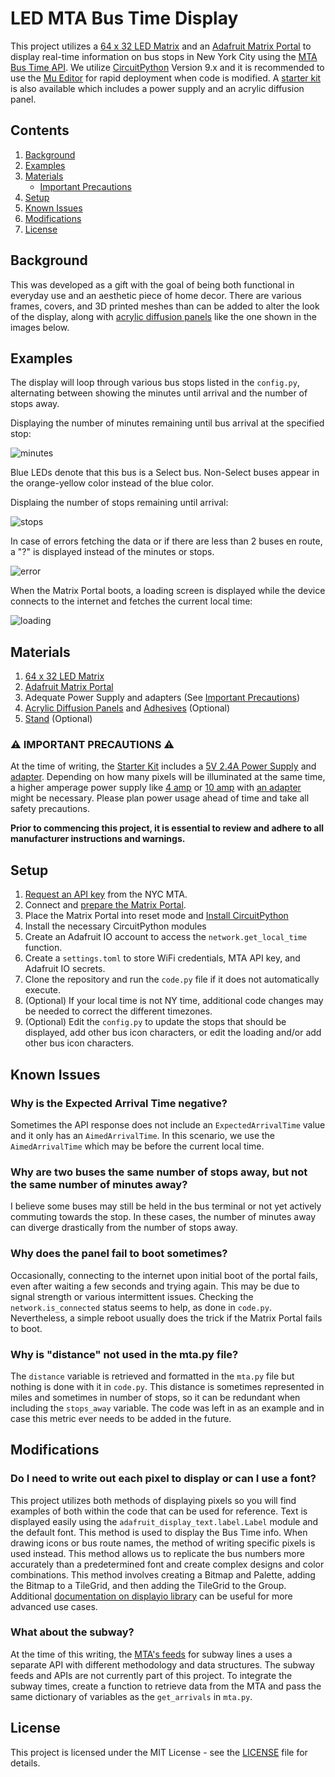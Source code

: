 # LED MTA Bus Time Display

This project utilizes a [64 x 32 LED Matrix](https://www.adafruit.com/product/2278) and an [Adafruit Matrix Portal](https://www.adafruit.com/product/4745) to display real-time information on bus stops in New York City using the [MTA Bus Time API](https://bustime.mta.info/wiki/Developers/Index). We utilize [CircuitPython](https://circuitpython.org/) Version 9.x and it is recommended to use the [Mu Editor](https://codewith.mu/) for rapid deployment when code is modified. A [starter kit](https://www.adafruit.com/product/4812) is also available which includes a power supply and an acrylic diffusion panel.

## Contents
1. [Background](#background)
2. [Examples](#examples)
3. [Materials](#materials)
    * [Important Precautions](#️-important-precautions-️)
4. [Setup](#setup)
5. [Known Issues](#known-issues)
6. [Modifications](#modifications)
7. [License](#license)

## Background

This was developed as a gift with the goal of being both functional in everyday use and an aesthetic piece of home decor. There are various frames, covers, and 3D printed meshes than can be added to alter the look of the display, along with [acrylic diffusion panels](https://www.adafruit.com/product/4594) like the one shown in the images below.

## Examples

The display will loop through various bus stops listed in the `config.py`, alternating between showing the minutes until arrival and the number of stops away.

Displaying the number of minutes remaining until bus arrival at the specified stop:

![minutes](example-images/minutes.jpg)

Blue LEDs denote that this bus is a Select bus. Non-Select buses appear in the orange-yellow color instead of the blue color.

Displaing the number of stops remaining until arrival:

![stops](example-images/stops.jpg)

In case of errors fetching the data or if there are less than 2 buses en route, a "?" is displayed instead of the minutes or stops.

![error](example-images/error.jpg)

When the Matrix Portal boots, a loading screen is displayed while the device connects to the internet and fetches the current local time:

![loading](example-images/loading.jpg)

## Materials

1. [64 x 32 LED Matrix](https://www.adafruit.com/product/2278)
2. [Adafruit Matrix Portal](https://www.adafruit.com/product/4745)
3. Adequate Power Supply and adapters (See [Important Precautions](#️-important-precautions-️))
4. [Acrylic Diffusion Panels](https://www.adafruit.com/product/4594) and [Adhesives](https://www.adafruit.com/product/4813) (Optional)
5. [Stand](https://www.adafruit.com/product/1679) (Optional)

### ⚠️ IMPORTANT PRECAUTIONS ⚠️

At the time of writing, the [Starter Kit](https://www.adafruit.com/product/4812) includes a [5V 2.4A Power Supply](https://www.adafruit.com/product/1995) and [adapter](https://www.adafruit.com/product/4299). Depending on how many pixels will be illuminated at the same time, a higher amperage power supply like [4 amp](https://www.adafruit.com/product/1466) or [10 amp](https://www.adafruit.com/product/658) with [an adapter](https://www.adafruit.com/product/368) might be necessary. Please plan power usage ahead of time and take all safety precautions. 

**Prior to commencing this project, it is essential to review and adhere to all manufacturer instructions and warnings.**

## Setup

1. [Request an API key](https://bustime.mta.info/wiki/Developers/Index) from the NYC MTA. 
2. Connect and [prepare the Matrix Portal](https://learn.adafruit.com/matrix-portal-new-guide-scroller/prep-the-matrixportal).
3. Place the Matrix Portal into reset mode and [Install CircuitPython](https://learn.adafruit.com/matrix-portal-new-guide-scroller/install-circuitpython)
5. Install the necessary CircuitPython modules
6. Create an Adafruit IO account to access the `network.get_local_time` function.
7. Create a `settings.toml` to store WiFi credentials, MTA API key, and Adafruit IO secrets.
8. Clone the repository and run the `code.py` file if it does not automatically execute.
9. (Optional) If your local time is not NY time, additional code changes may be needed to correct the different timezones.
10. (Optional) Edit the `config.py` to update the stops that should be displayed, add other bus icon characters, or edit the loading  and/or add other bus icon characters.

## Known Issues

### Why is the Expected Arrival Time negative?
Sometimes the API response does not include an `ExpectedArrivalTime` value and it only has an `AimedArrivalTime`. In this scenario, we use the `AimedArrivalTime` which may be before the current local time.

### Why are two buses the same number of stops away, but not the same number of minutes away?
I believe some buses may still be held in the bus terminal or not yet actively commuting towards the stop. In these cases, the number of minutes away can diverge drastically from the number of stops away. 

### Why does the panel fail to boot sometimes?
Occasionally, connecting to the internet upon initial boot of the portal fails, even after waiting a few seconds and trying again. This may be due to signal strength or various intermittent issues. Checking the `network.is_connected` status seems to help, as done in `code.py`. Nevertheless, a simple reboot usually does the trick if the Matrix Portal fails to boot.

### Why is "distance" not used in the mta.py file?
The `distance` variable is retrieved and formatted in the `mta.py` file but nothing is done with it in `code.py`. This distance is sometimes represented in miles and sometimes in number of stops, so it can be redundant when including the `stops_away` variable. The code was left in as an example and in case this metric ever needs to be added in the future.

## Modifications

### Do I need to write out each pixel to display or can I use a font?
This project utilizes both methods of displaying pixels so you will find examples of both within the code that can be used for reference. Text is displayed easily using the `adafruit_display_text.label.Label` module and the default font. This method is used to display the Bus Time info. When drawing icons or bus route names, the method of writing specific pixels is used instead. This method allows us to replicate the bus numbers more accurately than a predetermined font and create complex designs and color combinations. This method involves creating a Bitmap and Palette, adding the Bitmap to a TileGrid, and then adding the TileGrid to the Group. Additional [documentation on displayio library](https://learn.adafruit.com/circuitpython-display-support-using-displayio/library-overview) can be useful for more advanced use cases.

### What about the subway?
At the time of this writing, the [MTA's feeds](https://api.mta.info/#/subwayRealTimeFeeds) for subway lines a uses a separate API with different methodology and data structures. The subway feeds and APIs are not currently part of this project. To integrate the subway times, create a function to retrieve data from the MTA and pass the same dictionary of variables as the `get_arrivals` in `mta.py`. 

## License

This project is licensed under the MIT License - see the [LICENSE](LICENSE) file for details.
